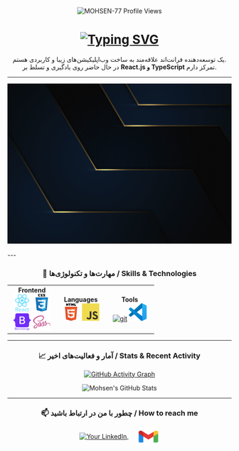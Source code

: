 <div align="center">

  <p>
    <img src="https://komarev.com/ghpvc/?username=MOHSEN-77&label=Profile%20views&color=0e75b6&style=flat" alt="MOHSEN-77 Profile Views" />
  </p>

  <h1>
    <a href="https://git.io/typing-svg"><img src="https://readme-typing-svg.herokuapp.com?font=Fira+Code&size=30&pause=1000&color=0e75b6&center=true&vCenter=true&width=435&lines=Hi+there%2C+I'm+Mohsen!+%F0%9F%91%8B;I'm+a+Front-end+Developer" alt="Typing SVG" /></a>
  </h1>

  <p>
    یک توسعه‌دهنده فرانت‌اند علاقه‌مند به ساخت وب‌اپلیکیشن‌های زیبا و کاربردی هستم.
    <br>
    در حال حاضر روی یادگیری و تسلط بر <b>React.js و TypeScript</b> تمرکز دارم.
  </p>

</div>

---
<p align="center">
  <img src="https://raw.githubusercontent.com/MOHSEN-77/MOHSEN-77/main/—Pngtree—abstract%20blue%20and%20gold%20on_1446345%20(1).jpg" alt="Abstract Background Banner"/>
</p>
---

<div align="center">

  <h3>🚀 مهارت‌ها و تکنولوژی‌ها / Skills & Technologies</h3>

  <table>
    <tr>
      <td align="center" width="96">
          <b>Frontend</b>
          <br>
          <a href="https://reactjs.org/" target="_blank"><img src="https://raw.githubusercontent.com/devicons/devicon/master/icons/react/react-original-wordmark.svg" alt="react" width="40" height="40"/></a>
          <a href="https://www.w3schools.com/css/" target="_blank"><img src="https://raw.githubusercontent.com/devicons/devicon/master/icons/css3/css3-original-wordmark.svg" alt="css3" width="40" height="40"/></a>
          <a href="https://getbootstrap.com" target="_blank"><img src="https://raw.githubusercontent.com/devicons/devicon/master/icons/bootstrap/bootstrap-plain-wordmark.svg" alt="bootstrap" width="40" height="40"/></a>
          <a href="https://sass-lang.com" target="_blank"><img src="https://raw.githubusercontent.com/devicons/devicon/master/icons/sass/sass-original.svg" alt="sass" width="40" height="40"/></a>
      </td>
      <td align="center" width="96">
          <b>Languages</b>
          <br>
          <a href="https://www.w3.org/html/" target="_blank"><img src="https://raw.githubusercontent.com/devicons/devicon/master/icons/html5/html5-original-wordmark.svg" alt="html5" width="40" height="40"/></a>
          <a href="https://developer.mozilla.org/en-US/docs/Web/JavaScript" target="_blank"><img src="https://raw.githubusercontent.com/devicons/devicon/master/icons/javascript/javascript-original.svg" alt="javascript" width="40" height="40"/></a>
      </td>
      <td align="center" width="96">
          <b>Tools</b>
          <br>
          <a href="https://git-scm.com/" target="_blank"><img src="https://www.vectorlogo.zone/logos/git-scm/git-scm-icon.svg" alt="git" width="40" height="40"/></a>
          <a href="https://code.visualstudio.com/" target="_blank"><img src="https://raw.githubusercontent.com/devicons/devicon/master/icons/vscode/vscode-original.svg" alt="vscode" width="40" height="40"/></a>
      </td>
    </tr>
  </table>

  ---

  <h3>📈 آمار و فعالیت‌های اخیر / Stats & Recent Activity</h3>

  <p>
    <a href="https://github.com/MOHSEN-77"><img src="https://github-readme-activity-graph.vercel.app/graph?username=MOHSEN-77&theme=react-dark&bg_color=0D1117&hide_border=true" alt="GitHub Activity Graph"/></a>
  </p>
  <p>
    <img src="https://github-readme-stats.vercel.app/api?username=MOHSEN-77&show_icons=true&theme=dracula&include_all_commits=true&count_private=true" alt="Mohsen's GitHub Stats"/>
  </p>

  ---

  <h3>📫 چطور با من در ارتباط باشید / How to reach me</h3>

  <p>
    <a href="https://linkedin.com/in/your-linkedin-username" target="_blank">
      <img align="center" src="https://raw.githubusercontent.com/rahuldkjain/github-profile-readme-generator/master/src/images/icons/Social/linked-in-alt.svg" alt="Your LinkedIn" height="40" width="50" />
    </a>
    &nbsp;&nbsp;&nbsp;&nbsp; <a href="mailto:your-email@example.com" target="_blank">
      <img align="center" src="https://raw.githubusercontent.com/rahuldkjain/github-profile-readme-generator/master/src/images/icons/Social/gmail.svg" alt="Your Email" height="40" width="50" />
    </a>
  </p>

</div>
